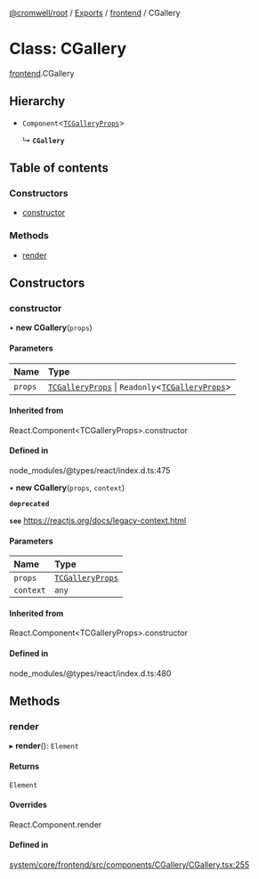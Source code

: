 [@cromwell/root](../README.md) / [Exports](../modules.md) / [frontend](../modules/frontend.md) / CGallery

# Class: CGallery

[frontend](../modules/frontend.md).CGallery

## Hierarchy

- `Component`<[`TCGalleryProps`](../modules/frontend.md#tcgalleryprops)\>

  ↳ **`CGallery`**

## Table of contents

### Constructors

- [constructor](#constructor)

### Methods

- [render](#render)

## Constructors

### constructor

• **new CGallery**(`props`)

#### Parameters

| Name | Type |
| :------ | :------ |
| `props` | [`TCGalleryProps`](../modules/frontend.md#tcgalleryprops) \| `Readonly`<[`TCGalleryProps`](../modules/frontend.md#tcgalleryprops)\> |

#### Inherited from

React.Component<TCGalleryProps\>.constructor

#### Defined in

node_modules/@types/react/index.d.ts:475

• **new CGallery**(`props`, `context`)

**`deprecated`**

**`see`** https://reactjs.org/docs/legacy-context.html

#### Parameters

| Name | Type |
| :------ | :------ |
| `props` | [`TCGalleryProps`](../modules/frontend.md#tcgalleryprops) |
| `context` | `any` |

#### Inherited from

React.Component<TCGalleryProps\>.constructor

#### Defined in

node_modules/@types/react/index.d.ts:480

## Methods

### render

▸ **render**(): `Element`

#### Returns

`Element`

#### Overrides

React.Component.render

#### Defined in

[system/core/frontend/src/components/CGallery/CGallery.tsx:255](https://github.com/CromwellCMS/Cromwell/blob/master/system/core/frontend/src/components/CGallery/CGallery.tsx#L255)
